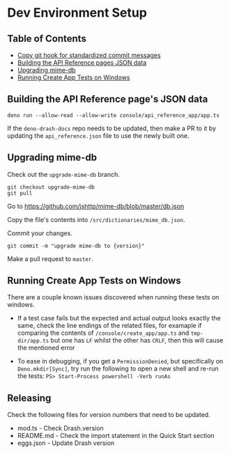 # Dev Environment Setup

## Table of Contents

* [Copy git hook for standardized commit messages](#copy-git-hook-for-standardized-commit-messages)
* [Building the API Reference pages JSON data](#building-the-api-reference-pages-json-data)
* [Upgrading mime-db](#upgrading-mime-db)
* [Running Create App Tests on Windows](#running-create-app-tests-on-windows)

## Building the API Reference page's JSON data

```shell
deno run --allow-read --allow-write console/api_reference_app/app.ts
```

If the `deno-drash-docs` repo needs to be updated, then make a PR to it by updating the `api_reference.json` file to use the newly built one.

## Upgrading mime-db

Check out the `upgrade-mime-db` branch.

```
git checkout upgrade-mime-db
git pull
```

Go to https://github.com/jshttp/mime-db/blob/master/db.json

Copy the file's contents into `/src/dictionaries/mime_db.json`.

Commit your changes.

```
git commit -m "upgrade mime-db to {version}"
```

Make a pull request to `master`.

## Running Create App Tests on Windows

There are a couple known issues discovered when running these tests on windows.

* If a test case fails but the expected and actual output looks exactly the same, check the line endings of the related files, for examaple if comparing the contents of `/console/create_app/app.ts` and `tmp-dir/app.ts` but one has `LF` whilst the other has `CRLF`, then this will cause the mentioned error

* To ease in debugging, if you get a `PermissionDenied`, but specifically on ` Deno.mkdir[Sync]`, try run the following to open a new shell and re-run the tests: `PS> Start-Process powershell -Verb runAs`

## Releasing

Check the following files for version numbers that need to be updated.

* mod.ts - Check Drash.version
* README.md - Check the import statement in the Quick Start section
* eggs.json - Update Drash version
